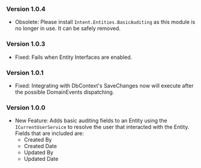 ### Version 1.0.4

- Obsolete: Please install `Intent.Entities.BasicAuditing` as this module is no longer in use. It can be safely removed. 

### Version 1.0.3

- Fixed: Fails when Entity Interfaces are enabled.

### Version 1.0.1

- Fixed: Integrating with DbContext's SaveChanges now will execute after the possible DomainEvents dispatching. 

### Version 1.0.0

- New Feature: Adds basic auditing fields to an Entity using the `ICurrentUserService` to resolve the user that interacted with the Entity. Fields that are included are:
  * Created By
  * Created Date
  * Updated By
  * Updated Date